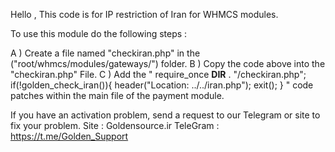 Hello , This code is for IP restriction of Iran for WHMCS modules.

To use this module do the following steps :

A ) Create a file named "checkiran.php" in the ("root/whmcs/modules/gateways/") folder.
B ) Copy the code above into the "checkiran.php" File.
C ) Add the 
" 
require_once __DIR__ . "/checkiran.php";
    if(!golden_check_iran()){
        header("Location: ../../iran.php");
        exit();
    }
"
code patches within the main file of the payment module.

If you have an activation problem, send a request to our Telegram or site to fix your problem.
Site : Goldensource.ir
TeleGram : https://t.me/Golden_Support
